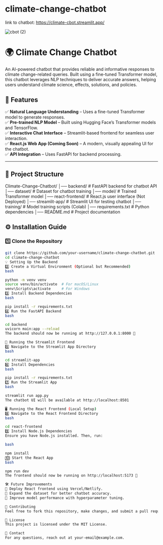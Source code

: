 # climate-change-chatbot

link to chatbot: https://climate-cbot.streamlit.app/

![cbot (2)](https://github.com/user-attachments/assets/d9dec30b-2752-4c60-9cf9-3d5ed2c0a6e5)

# 🌍 Climate Change Chatbot  

An AI-powered chatbot that provides reliable and informative responses to climate change-related queries. Built using a fine-tuned Transformer model, this chatbot leverages NLP techniques to deliver accurate answers, helping users understand climate science, effects, solutions, and policies.  

## 🚀 Features  
✅ **Natural Language Understanding** – Uses a fine-tuned Transformer model to generate responses.  
✅ **Pre-trained NLP Model** – Built using Hugging Face’s Transformer models and TensorFlow.  
✅ **Interactive Chat Interface** – Streamlit-based frontend for seamless user interaction.  
✅ **React.js Web App (Coming Soon)** – A modern, visually appealing UI for the chatbot.  
✅ **API Integration** – Uses FastAPI for backend processing.  

---

## 📂 Project Structure  

Climate-Change-Chatbot/ │── backend/ # FastAPI backend for chatbot API │── dataset/ # Dataset for chatbot training │── model/ # Trained Transformer model │── react-frontend/ # React.js user interface (Not Deployed) │── streamlit-app/ # Streamlit UI for testing chatbot │── training/ # Model training scripts (Colab) │── requirements.txt # Python dependencies │── README.md # Project documentation



## ⚙️ Installation Guide  

### **1️⃣ Clone the Repository**  
```bash
git clone https://github.com/your-username/climate-change-chatbot.git
cd climate-change-chatbot
💡 Setting Up the Backend
2️⃣ Create a Virtual Environment (Optional but Recommended)
bash

python -m venv venv
source venv/bin/activate  # For macOS/Linux
venv\Scripts\activate     # For Windows
3️⃣ Install Backend Dependencies
bash

pip install -r requirements.txt
4️⃣ Run the FastAPI Backend
bash

cd backend
uvicorn main:app --reload
The backend should now be running at http://127.0.0.1:8000 🎉

🎨 Running the Streamlit Frontend
5️⃣ Navigate to the Streamlit App Directory
bash

cd streamlit-app
6️⃣ Install Dependencies
bash

pip install -r requirements.txt
7️⃣ Run the Streamlit App
bash

streamlit run app.py
The chatbot UI will be available at http://localhost:8501

🖥️ Running the React Frontend (Local Setup)
8️⃣ Navigate to the React Frontend Directory
bash

cd react-frontend
9️⃣ Install Node.js Dependencies
Ensure you have Node.js installed. Then, run:

bash

npm install
🔟 Start the React App
bash

npm run dev
The frontend should now be running on http://localhost:5173 🚀

🛠️ Future Improvements
🔹 Deploy React frontend using Vercel/Netlify.
🔹 Expand the dataset for better chatbot accuracy.
🔹 Improve model performance with hyperparameter tuning.

🤝 Contributing
Feel free to fork this repository, make changes, and submit a pull request. Contributions are always welcome!

📜 License
This project is licensed under the MIT License.

📧 Contact
For any questions, reach out at your-email@example.com.




